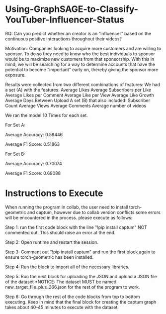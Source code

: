 # Using-GraphSAGE-to-Classify-YouTuber-Influencer-Status

RQ: Can you predict whether an creator is an “influencer” based on the continuous positive interactions throughout their videos?

Motivation: Companies looking to acquire more customers and are willing to sponsor. To do so they need to know who the best individuals to sponsor would be to maximize new customers from that sponsorship. With this in mind, we will be searching for a way to determine accounts that have the potential to become "important" early on, thereby giving the sponsor more exposure.​

Results were collected from two different combinations of features:
We had a set (A) with the features: 
Average Likes
Average Subscribers per Like
Average Likes per Comment
Average Like per View
Average Like Growth
Average Days Between Upload
A set (B) that also included:
Subscriber Count
Average Views
Average Comments
Average number of videos

We ran the model 10 Times for each set.

For Set A:

Average Accuracy: 0.58446

Average F1 Score: 0.51863

For Set B:

Average Accuracy: 0.70074

Average F1 Score: 0.68088

# Instructions to Execute

When running the program in collab, the user need to install torch-geometric and captum, however due to collab version conflicts some errors will be encountered in the process. please execute as follows:

Step 1: run the first code block with the line "!pip install captum" NOT commented out. This should raise an error at the end.

Step 2: Open runtime and restart the session.

Step 3: Comment out "!pip install captum" and run the first block again to ensure torch-geometric has been installed.

Step 4: Run the block to import all of the necessary libraries.

Step 5: Run the next block for uploading the JSON and upload a JSON file of the dataset *NOTICE: The dataset MUST be named new_target_file_plus_266.json for the rest of the program to work.

Step 6: Go through the rest of the code blocks from top to bottom executing. Keep in mind that the final block for creating the captum graph takes about 40-45 minutes to execute with the dataset.
